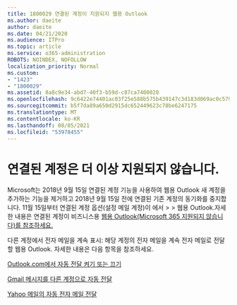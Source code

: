 ```yaml
---
title: 1800029 연결된 계정이 지원되지 웹용 Outlook
ms.author: daeite
author: daeite
ms.date: 04/21/2020
ms.audience: ITPro
ms.topic: article
ms.service: o365-administration
ROBOTS: NOINDEX, NOFOLLOW
localization_priority: Normal
ms.custom:
- "1423"
- "1800029"
ms.assetid: 8a8c9e34-abd7-40f3-b59d-c87ca7400020
ms.openlocfilehash: 9c6422e74401ac03f25e588b575b439147c3d183d069ac0c579973cab326ff84
ms.sourcegitcommit: b5f7da89a650d2915dc652449623c78be6247175
ms.translationtype: MT
ms.contentlocale: ko-KR
ms.lasthandoff: 08/05/2021
ms.locfileid: "53978455"
---
```

# <a name="connected-accounts-are-no-longer-supported"></a>연결된 계정은 더 이상 지원되지 않습니다.

Microsoft는 2018년 9월 15일 연결된 계정 기능을 사용하여 웹용 Outlook 새 계정을 추가하는 기능을 제거하고 2018년 9월 15일 전에 연결된 기존 계정의 동기화를 중지합니다. 11월 15일부터 연결된 계정  옵션(설정 메일 계정)이 에서 \>  \> 웹용 Outlook.자세한 내용은 연결된 계정이 비즈니스용 [웹용 Outlook(Microsoft 365 지원되지 않습니다)를 참조하세요.](https://support.office.com/article/Connected-accounts-is-no-longer-supported-in-Outlook-on-the-web-Office-365-for-business-accounts-5cc526bf-e928-4a99-8b9f-5e089df7d887)
  
다른 계정에서 전자 메일을 계속 표시: 해당 계정의 전자 메일을 계속 전자 메일로 전달할 웹용 Outlook. 자세한 내용은 다음 항목을 참조하세요.
  
[Outlook.com에서 자동 전달 켜기 또는 끄기](https://go.microsoft.com/fwlink/?linkid=2038346)
  
[Gmail 메시지를 다른 계정으로 자동 전달](https://aka.ms/forward-gmail-messages)
  
[Yahoo 메일의 자동 전자 메일 전달](https://aka.ms/yahoo-email-forwarding)
  